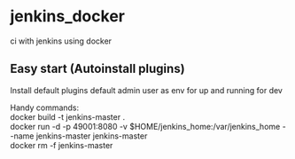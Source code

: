 # jenkins_docker
ci with jenkins using docker

## Easy start (Autoinstall plugins)
Install default plugins
default admin user as env for up and running for dev

Handy commands:  
docker build -t jenkins-master .  
docker run -d -p 49001:8080 -v $HOME/jenkins_home:/var/jenkins_home --name jenkins-master jenkins-master  
docker rm -f jenkins-master  
